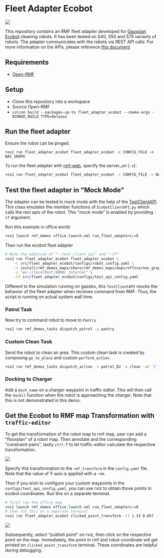 # Fleet Adapter Ecobot

![](../media/media/fleet_adapter_ecobot.gif)

This repository contains an RMF fleet adapter developed for [Gaussian Ecobot](https://www.gaussianrobotics.com/) cleaning robots.
It has been tested on S40, S50 and S75 variants of robots.
The adapter communicates with the robots via REST API calls.
For more information on the APIs, please reference [this document](http://download.gs-robot.com/gs_api/api.html#1)

## Requirements
* [Open-RMF](https://github.com/open-rmf/rmf)

## Setup
* Clone this repository into a workspace
* Source Open-RMF
* `colcon build --packages-up-to fleet_adapter_ecobot --cmake-args -DCMAKE_BUILD_TYPE=Release`

## Run the fleet adapter
Ensure the robot can be pinged.

```
ros2 run fleet_adapter_ecobot fleet_adapter_ecobot -c CONFIG_FILE -n NAV_GRAPH
```

To run the fleet adapter with [rmf-web](https://github.com/open-rmf/rmf-web/), specify the server_uri (`-s`):
```bash
ros2 run fleet_adapter_ecobot fleet_adapter_ecobot -c CONFIG_FILE -n NAV_GRAPH -s ws://localhost:8000/_internal
```

## Test the fleet adapter in "Mock Mode"
The adapter can be tested in mock mode with the help of the [TestClientAPI](fleet_adapter_ecobot/TestClientAPI.py). This class emulates the member functions of `EcobotClientAPI.py` which calls the rest apis of the robot. This "mock mode" is enabled by providing `-tf` argument.

Run this example in office world:
```bash
ros2 launch rmf_demos office.launch.xml run_fleet_adapters:=0
```

Then run the ecobot fleet adapter
```bash
# Note the addition of "--test_client_api" and "-tf"
ros2 run fleet_adapter_ecobot fleet_adapter_ecobot \
    -c src/fleet_adapter_ecobot/configs/robot_config.yaml \
    -n install/rmf_demos_maps/share/rmf_demos_maps/maps/office/nav_graphs/0.yaml \
    -s "ws://localhost:8000/_internal" \
    -tf src/fleet_adapter_ecobot/configs/test_api_config.yaml
```

Different to the simulation running on gazebo, this `TestClientAPI` mocks the behavior of the fleet adapter when receives command from RMF. Thus, the script is running on actual system wall time.

### Patrol Task

Now try to command robot to move to `Pantry`
```bash
ros2 run rmf_demos_tasks dispatch_patrol -p pantry
```

### Custom Clean Task

Send the robot to clean an area. This custom clean task is created by composing `go_to_place` and custom `perform_action`.
```bash
ros2 run rmf_demos_tasks dispatch_action -s patrol_D2 -a clean -ad '{ "clean_task_name": "clean_hallway" }'
```

### Docking to Charger

Add a `dock_name` on a charger waypoint in traffic editor. This will then call the `dock()` function when the robot is approaching the charger. Note that this is not demonstrated in this demo.

## Get the Ecobot to RMF map Transformation with `traffic-editor`

To get the transformation of the robot map to rmf map, user can add a "floorplan" of a robot map. Then annotate and the corresponding "constraint-pairs", lastly `ctrl-T` to let traffic-editor calculate the respective transformation.

![](../media/media/traffic-editor-transform.png)

Specify this transformation to the `rmf_transform` in the `config.yaml` file. Note that the value of Y-axis is applied with a -ve.


Then if you wish to configure your custom waypoints in the `configs/test_api_config.yaml`, you can use rviz to obtain those points in ecobot coordinates. Run this on a separate terminal.
```bash
# first run the office map
ros2 launch rmf_demos office.launch.xml run_fleet_adapters:=0
# then run this on a seperate terminal
ros2 run fleet_adapter_ecobot clicked_point_transform -tf 1.33 0.057 -1.598 0.057
```

![](../media/media/rviz2_publish_point.png)

Subsequently, select "publish point" on rviz, then click on the respective point on the map. Immediately, the point in rmf and robot coordinate will get printed on `clicked_point_transform` terminal. These coordinates are helpful during debugging.

